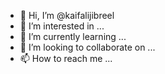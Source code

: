 - 👋 Hi, I’m @kaifalijibreel
- 👀 I’m interested in ...
- 🌱 I’m currently learning ...
- 💞️ I’m looking to collaborate on ...
- 📫 How to reach me ...

<!---
kaifalijibreel/kaifalijibreel is a ✨ special ✨ repository because its `README.md` (this file) appears on your GitHub profile.
You can click the Preview link to take a look at your changes.
--->
